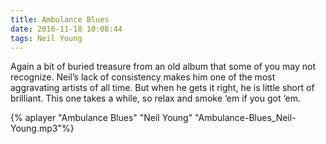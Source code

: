 ```yaml
---
title: Ambulance Blues
date: 2016-11-18 10:08:44
tags: Neil Young
---
```

Again a bit of buried treasure from an old album that some of you may not recognize. Neil’s lack of consistency makes him one of the most aggravating artists of all time. But when he gets it right, he is little short of brilliant. This one takes a while, so relax and smoke ‘em if you got ‘em.

{% aplayer "Ambulance Blues" "Neil Young" "Ambulance-Blues_Neil-Young.mp3"%}
